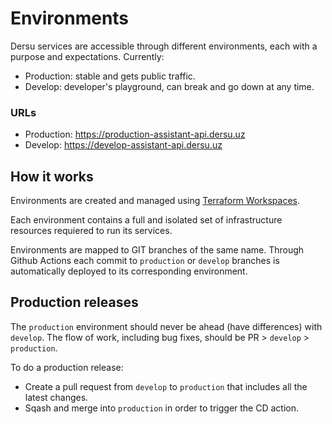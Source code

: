 # Environments

Dersu services are accessible through different environments, each with a purpose and expectations. Currently:

- Production: stable and gets public traffic. 
- Develop: developer's playground, can break and go down at any time.

### URLs

- Production: https://production-assistant-api.dersu.uz
- Develop: https://develop-assistant-api.dersu.uz

## How it works

Environments are created and managed using [Terraform Workspaces](https://www.terraform.io/docs/language/state/workspaces.html).

Each environment contains a full and isolated set of infrastructure resources requiered to run its services.

Environments are mapped to GIT branches of the same name. Through Github Actions each commit to `production` or `develop` branches is automatically deployed to its corresponding environment.

## Production releases

The `production` environment should never be ahead (have differences) with `develop`. The flow of work, including bug fixes, should be PR > `develop` > `production`.

To do a production release:

- Create a pull request from `develop` to `production` that includes all the latest changes.
- Sqash and merge into `production` in order to trigger the CD action.
